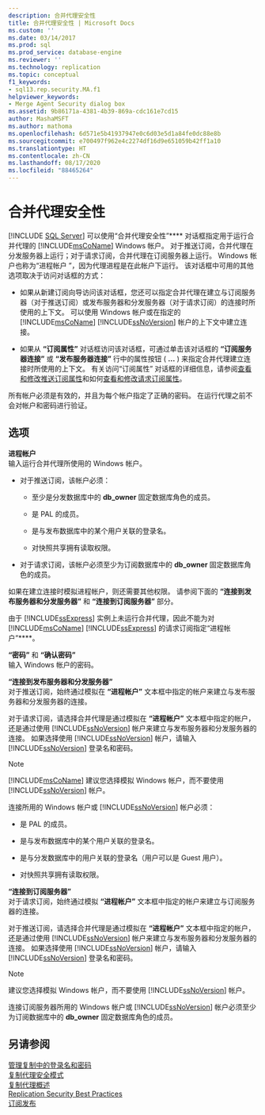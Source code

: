 ```yaml
---
description: 合并代理安全性
title: 合并代理安全性 | Microsoft Docs
ms.custom: ''
ms.date: 03/14/2017
ms.prod: sql
ms.prod_service: database-engine
ms.reviewer: ''
ms.technology: replication
ms.topic: conceptual
f1_keywords:
- sql13.rep.security.MA.f1
helpviewer_keywords:
- Merge Agent Security dialog box
ms.assetid: 9b86171a-4381-4b39-869a-cdc161e7cd15
author: MashaMSFT
ms.author: mathoma
ms.openlocfilehash: 6d571e5b41937947e0c6d03e5d1a84fe0dc88e8b
ms.sourcegitcommit: e700497f962e4c2274df16d9e651059b42ff1a10
ms.translationtype: HT
ms.contentlocale: zh-CN
ms.lasthandoff: 08/17/2020
ms.locfileid: "88465264"
---
```

# <a name="merge-agent-security"></a>合并代理安全性
 [!INCLUDE [SQL Server](../../includes/applies-to-version/sqlserver.md)]
  可以使用“合并代理安全性”**** 对话框指定用于运行合并代理的 [!INCLUDE[msCoName](../../includes/msconame-md.md)] Windows 帐户。 对于推送订阅，合并代理在分发服务器上运行；对于请求订阅，合并代理在订阅服务器上运行。 Windows 帐户也称为“进程帐户 ”，因为代理进程是在此帐户下运行。 该对话框中可用的其他选项取决于访问对话框的方式：  
  
-   如果从新建订阅向导访问该对话框，您还可以指定合并代理在建立与订阅服务器（对于推送订阅）或发布服务器和分发服务器（对于请求订阅）的连接时所使用的上下文。 可以使用 Windows 帐户或在指定的 [!INCLUDE[msCoName](../../includes/msconame-md.md)] [!INCLUDE[ssNoVersion](../../includes/ssnoversion-md.md)] 帐户的上下文中建立连接。  
  
-   如果从 **“订阅属性”** 对话框访问该对话框，可通过单击该对话框的 **“订阅服务器连接”** 或 **“发布服务器连接”** 行中的属性按钮 ( **...** ) 来指定合并代理建立连接时所使用的上下文。 有关访问“订阅属性”  对话框的详细信息，请参阅[查看和修改推送订阅属性](../../relational-databases/replication/view-and-modify-push-subscription-properties.md)和如何[查看和修改请求订阅属性](../../relational-databases/replication/view-and-modify-pull-subscription-properties.md)。  
  
 所有帐户必须是有效的，并且为每个帐户指定了正确的密码。 在运行代理之前不会对帐户和密码进行验证。  
  
## <a name="options"></a>选项  
 **进程帐户**  
 输入运行合并代理所使用的 Windows 帐户。  
  
-   对于推送订阅，该帐户必须：  
  
    -   至少是分发数据库中的 **db_owner** 固定数据库角色的成员。  
  
    -   是 PAL 的成员。  
  
    -   是与发布数据库中的某个用户关联的登录名。  
  
    -   对快照共享拥有读取权限。  
  
-   对于请求订阅，该帐户必须至少为订阅数据库中的 **db_owner** 固定数据库角色的成员。  
  
 如果在建立连接时模拟进程帐户，则还需要其他权限。 请参阅下面的 **“连接到发布服务器和分发服务器”** 和 **“连接到订阅服务器”** 部分。  
  
 由于 [!INCLUDE[ssExpress](../../includes/ssexpress-md.md)] 实例上未运行合并代理，因此不能为对 [!INCLUDE[msCoName](../../includes/msconame-md.md)] [!INCLUDE[ssExpress](../../includes/ssexpress-md.md)] 的请求订阅指定“进程帐户”****。  
  
 **“密码”** 和 **“确认密码”**  
 输入 Windows 帐户的密码。  
  
 **“连接到发布服务器和分发服务器”**  
 对于推送订阅，始终通过模拟在 **“进程帐户”** 文本框中指定的帐户来建立与发布服务器和分发服务器的连接。  
  
 对于请求订阅，请选择合并代理是通过模拟在 **“进程帐户”** 文本框中指定的帐户，还是通过使用 [!INCLUDE[ssNoVersion](../../includes/ssnoversion-md.md)] 帐户来建立与发布服务器和分发服务器的连接。 如果选择使用 [!INCLUDE[ssNoVersion](../../includes/ssnoversion-md.md)] 帐户，请输入 [!INCLUDE[ssNoVersion](../../includes/ssnoversion-md.md)] 登录名和密码。  
  
> [!NOTE]  
>  [!INCLUDE[msCoName](../../includes/msconame-md.md)] 建议您选择模拟 Windows 帐户，而不要使用 [!INCLUDE[ssNoVersion](../../includes/ssnoversion-md.md)] 帐户。  
  
 连接所用的 Windows 帐户或 [!INCLUDE[ssNoVersion](../../includes/ssnoversion-md.md)] 帐户必须：  
  
-   是 PAL 的成员。  
  
-   是与发布数据库中的某个用户关联的登录名。  
  
-   是与分发数据库中的用户关联的登录名（用户可以是 Guest 用户）。  
  
-   对快照共享拥有读取权限。  
  
 **“连接到订阅服务器”**  
 对于请求订阅，始终通过模拟 **“进程帐户”** 文本框中指定的帐户来建立与订阅服务器的连接。  
  
 对于推送订阅，请选择合并代理是通过模拟在 **“进程帐户”** 文本框中指定的帐户，还是通过使用 [!INCLUDE[ssNoVersion](../../includes/ssnoversion-md.md)] 帐户来建立与发布服务器和分发服务器的连接。 如果选择使用 [!INCLUDE[ssNoVersion](../../includes/ssnoversion-md.md)] 帐户，请输入 [!INCLUDE[ssNoVersion](../../includes/ssnoversion-md.md)] 登录名和密码。  
  
> [!NOTE]  
>  建议您选择模拟 Windows 帐户，而不要使用 [!INCLUDE[ssNoVersion](../../includes/ssnoversion-md.md)] 帐户。  
  
 连接订阅服务器所用的 Windows 帐户或 [!INCLUDE[ssNoVersion](../../includes/ssnoversion-md.md)] 帐户必须至少为订阅数据库中的 **db_owner** 固定数据库角色的成员。  
  
## <a name="see-also"></a>另请参阅  
 [管理复制中的登录名和密码](../../relational-databases/replication/security/identity-and-access-control-replication.md)   
 [复制代理安全模式](../../relational-databases/replication/security/replication-agent-security-model.md)   
 [复制代理概述](../../relational-databases/replication/agents/replication-agents-overview.md)   
 [Replication Security Best Practices](../../relational-databases/replication/security/replication-security-best-practices.md)   
 [订阅发布](../../relational-databases/replication/subscribe-to-publications.md)  
  
  
